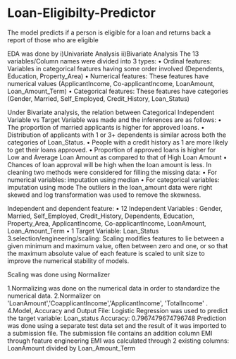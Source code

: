 # Loan-Eligibilty-Predictor
The model predicts if a person is eligible for a loan and returns back a report of those who are eligible

EDA was done by
i)Univariate Analysis
ii)Bivariate Analysis
The 13 variables/Column names were divided into 3 types:
• Ordinal features: Variables in categorical features having some order involved (Dependents, Education, Property_Area)
• Numerical features: These features have numerical values (ApplicantIncome, Co-applicantIncome, LoanAmount, Loan_Amount_Term)
• Categorical features: These features have categories (Gender, Married, Self_Employed, Credit_History, Loan_Status)

Under Bivariate analysis, the relation between Categorical Independent Variable vs Target Variable was made and the inferences are as follows:
• The proportion of married applicants is higher for approved loans.
• Distribution of applicants with 1 or 3+ dependents is similar across both the categories of Loan_Status.
• People with a credit history as 1 are more likely to get their loans approved.
• Proportion of approved loans is higher for Low and Average Loan Amount as compared to that of High Loan Amount
• Chances of loan approval will be high when the loan amount is less.
In cleaning two methods were considered for filling the missing data:
• For numerical variables: imputation using median
• For categorical variables: imputation using mode
The outliers in the loan_amount data were right skewed and log transformation was used to remove the skewness.

Independent and dependent feature:
• 12 Independent Variables : Gender, Married, Self_Employed, Credit_History, Dependents, Education, Property_Area, ApplicantIncome, Co-applicantIncome, LoanAmount, Loan_Amount_Term
• 1 Target Variable: Loan_Status
3.selection/engineering/scaling:
Scaling modifies features to lie between a given minimum and maximum value, often between zero and one, or so that the maximum absolute value of each feature is scaled to unit size to improve the numerical stability of models.

Scaling was done using Normalizer

1.Normalizing was done on the numerical data in order to standardize the numerical data.
2.Normalizer on 'LoanAmount','CoapplicantIncome','ApplicantIncome', 'TotalIncome' .
 
4.Model, Accuracy and Output File:
Logistic Regression was used to predict the target variable: Loan_status
Accuracy: 0.7967479674796748
Prediction was done using a separate test data set and the result of it was imported to a submission file.
The submission file contains an addition column EMI through feature engineering
EMI was calculated through 2 existing columns: LoanAmount divided by Loan_Amount_Term
